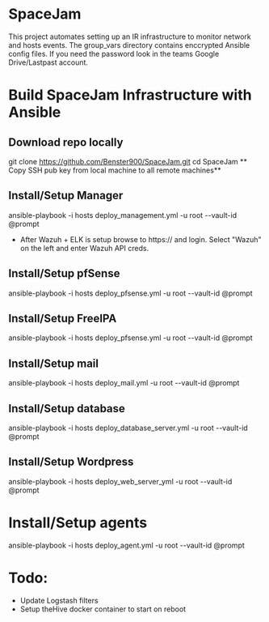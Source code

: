 # SpaceJam
This project automates setting up an IR infrastructure to monitor network and hosts events. The group_vars directory contains enccrypted Ansible config files. If you need the password look in the teams Google Drive/Lastpast account. 


# Build SpaceJam Infrastructure with Ansible
## Download repo locally
git clone https://github.com/Benster900/SpaceJam.git
cd SpaceJam
** Copy SSH pub key from local machine to all remote machines**

## Install/Setup Manager
ansible-playbook -i hosts deploy_management.yml -u root --vault-id @prompt
* After Wazuh + ELK is setup browse to https://<IP addr of Wazuh> and login. Select "Wazuh" on the left and enter Wazuh API creds.

## Install/Setup pfSense
ansible-playbook -i hosts deploy_pfsense.yml -u root --vault-id @prompt

## Install/Setup FreeIPA
ansible-playbook -i hosts deploy_pfsense.yml -u root --vault-id @prompt

## Install/Setup mail
ansible-playbook -i hosts deploy_mail.yml -u root --vault-id @prompt

## Install/Setup database
ansible-playbook -i hosts deploy_database_server.yml -u root --vault-id @prompt

## Install/Setup Wordpress
ansible-playbook -i hosts deploy_web_server_yml -u root --vault-id @prompt

# Install/Setup agents
ansible-playbook -i hosts deploy_agent.yml -u root --vault-id @prompt


# Todo:
* Update Logstash filters
* Setup theHive docker container to start on reboot
